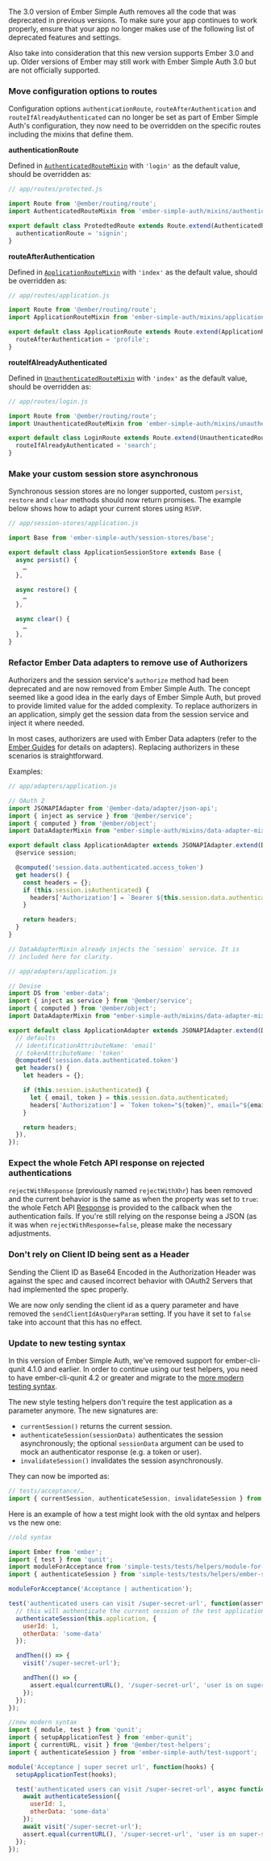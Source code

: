 The 3.0 version of Ember Simple Auth removes all the code that was deprecated in previous versions. To make sure
your app continues to work properly, ensure that your app no longer makes use of the following list of deprecated
features and settings.

Also take into consideration that this new version supports Ember 3.0 and up. Older versions of Ember may still
work with Ember Simple Auth 3.0 but are not officially supported.

### Move configuration options to routes

Configuration options `authenticationRoute`, `routeAfterAuthentication` and ` routeIfAlreadyAuthenticated` can
no longer be set as part of Ember Simple Auth's configuration, they now need to be overridden on the specific
routes including the mixins that define them.

**authenticationRoute**

Defined in [`AuthenticatedRouteMixin`](http://ember-simple-auth.com/api/classes/AuthenticatedRouteMixin.html) with
`'login'` as the default value, should be overridden as:

```js
// app/routes/protected.js

import Route from '@ember/routing/route';
import AuthenticatedRouteMixin from 'ember-simple-auth/mixins/authenticated-route-mixin';

export default class ProtedtedRoute extends Route.extend(AuthenticatedRouteMixin), {
  authenticationRoute = 'signin';
}
```

**routeAfterAuthentication**

Defined in [`ApplicationRouteMixin`](http://ember-simple-auth.com/api/classes/ApplicationRouteMixin.html) with
`'index'` as the default value, should be overridden as:

```js
// app/routes/application.js

import Route from '@ember/routing/route';
import ApplicationRouteMixin from 'ember-simple-auth/mixins/application-route-mixin';

export default class ApplicationRoute extends Route.extend(ApplicationRouteMixin) {
  routeAfterAuthentication = 'profile';
}
```

**routeIfAlreadyAuthenticated**

Defined in [`UnauthenticatedRouteMixin`](http://ember-simple-auth.com/api/classes/UnauthenticatedRouteMixin.html) with
`'index'` as the default value, should be overridden as:

```js
// app/routes/login.js

import Route from '@ember/routing/route';
import UnauthenticatedRouteMixin from 'ember-simple-auth/mixins/unauthenticated-route-mixin';

export default class LoginRoute extends Route.extend(UnauthenticatedRouteMixin) {
  routeIfAlreadyAuthenticated = 'search';
}
```

### Make your custom session store asynchronous

Synchronous session stores are no longer supported, custom `persist`, `restore` and `clear` methods should now return promises.
The example below shows how to adapt your current stores using `RSVP`.

```js
// app/session-stores/application.js

import Base from 'ember-simple-auth/session-stores/base';

export default class ApplicationSessionStore extends Base {
  async persist() {
    …
  },

  async restore() {
    …
  },

  async clear() {
    …
  },
}
```

### Refactor Ember Data adapters to remove use of Authorizers

Authorizers and the session service's `authorize` method had been deprecated and
are now removed from Ember Simple Auth. The concept seemed like a good idea
in the early days of Ember Simple Auth, but proved to provide limited value for
the added complexity. To replace authorizers in an application, simply get the
session data from the session service and inject it where needed.

In most cases, authorizers are used with Ember Data adapters (refer to the
[Ember Guides](https://guides.emberjs.com/v3.4.0/models/customizing-adapters/#toc_headers-customization)
for details on adapters). Replacing authorizers in these scenarios is straightforward.

Examples:

```js
// app/adapters/application.js

// OAuth 2
import JSONAPIAdapter from '@ember-data/adapter/json-api';
import { inject as service } from '@ember/service';
import { computed } from '@ember/object';
import DataAdapterMixin from "ember-simple-auth/mixins/data-adapter-mixin";

export default class ApplicationAdapter extends JSONAPIAdapter.extend(DataAdapterMixin) {
  @service session;

  @computed('session.data.authenticated.access_token')
  get headers() {
    const headers = {};
    if (this.session.isAuthenticated) {
      headers['Authorization'] = `Bearer ${this.session.data.authenticated.access_token}`;
    }

    return headers;
  }
}

// DataAdapterMixin already injects the `session` service. It is
// included here for clarity.
```

```js
// app/adapters/application.js

// Devise
import DS from 'ember-data';
import { inject as service } from '@ember/service';
import { computed } from '@ember/object';
import DataAdapterMixin from "ember-simple-auth/mixins/data-adapter-mixin";

export default class ApplicationAdapter extends JSONAPIAdapter.extend(DataAdapterMixin) {
  // defaults
  // identificationAttributeName: 'email'
  // tokenAttributeName: 'token'
  @computed('session.data.authenticated.token')
  get headers() {
    let headers = {};

    if (this.session.isAuthenticated) {
      let { email, token } = this.session.data.authenticated;
      headers['Authorization'] = `Token token="${token}", email="${email}"`;
    }

    return headers;
  }),
});
```

### Expect the whole Fetch API response on rejected authentications

`rejectWithResponse` (previously named `rejectWithXhr`) has been removed and the current behavior
is the same as when the property was set to `true`: the whole Fetch API [Response](https://fetch.spec.whatwg.org/#response-class) is provided to the
callback when the authentication fails. If you're still relying on the response being a JSON (as it
was when `rejectWithResponse=false`, please make the necessary adjustments.

### Don't rely on Client ID being sent as a Header

Sending the Client ID as Base64 Encoded in the Authorization Header was against the spec and caused
incorrect behavior with OAuth2 Servers that had implemented the spec properly.

We are now only sending the client id as a query parameter and have removed the `sendClientIdAsQueryParam`
setting. If you have it set to `false` take into account that this has no effect.

### Update to new testing syntax

In this version of Ember Simple Auth, we've removed support for ember-cli-qunit 4.1.0 and earlier. In order to
continue using our test helpers, you need to have ember-cli-qunit 4.2 or greater and migrate to the [more modern testing
syntax](https://dockyard.com/blog/2018/01/11/modern-ember-testing).

The new style testing helpers don't require the test application as a parameter anymore. The new signatures are:

* `currentSession()` returns the current session.
* `authenticateSession(sessionData)` authenticates the session asynchronously;
  the optional `sessionData` argument can be used to mock an authenticator
  response (e.g. a token or user).
* `invalidateSession()` invalidates the session asynchronously.

They can now be imported as:
```js
// tests/acceptance/…
import { currentSession, authenticateSession, invalidateSession } from 'ember-simple-auth/test-support';
```

Here is an example of how a test might look with the old syntax and helpers vs the new one:

```js
//old syntax

import Ember from 'ember';
import { test } from 'qunit';
import moduleForAcceptance from 'simple-tests/tests/helpers/module-for-acceptance';
import { authenticateSession } from 'simple-tests/tests/helpers/ember-simple-auth';

moduleForAcceptance('Acceptance | authentication');

test('authenticated users can visit /super-secret-url', function(assert) {
  // this will authenticate the current session of the test application
  authenticateSession(this.application, {
    userId: 1,
    otherData: 'some-data'
  });

  andThen(() => {
    visit('/super-secret-url');

    andThen(() => {
      assert.equal(currentURL(), '/super-secret-url', 'user is on super-secret-url');
    });
  });
});
```

```js
//new modern syntax
import { module, test } from 'qunit';
import { setupApplicationTest } from 'ember-qunit';
import { currentURL, visit } from '@ember/test-helpers';
import { authenticateSession } from 'ember-simple-auth/test-support';

module('Acceptance | super secret url', function(hooks) {
  setupApplicationTest(hooks);

  test('authenticated users can visit /super-secret-url', async function(assert) {
    await authenticateSession({
      userId: 1,
      otherData: 'some-data'
    });
    await visit('/super-secret-url');
    assert.equal(currentURL(), '/super-secret-url', 'user is on super-secret-url');
  });
});
```
